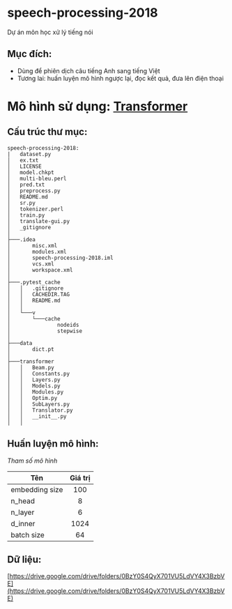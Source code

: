 # speech-processing-2018
Dự án môn học xử lý tiếng nói

## Mục đích:
- Dùng để phiên dịch câu tiếng Anh sang tiếng Việt
- Tương lai: huấn luyện mô hình ngược lại, đọc kết quả, đưa lên điện thoại

# Mô hình sử dụng:  [Transformer](https://arxiv.org/abs/1706.03762)


## Cấu trúc thư mục:

```
speech-processing-2018:
|   dataset.py
│   ex.txt
│   LICENSE
│   model.chkpt
│   multi-bleu.perl
│   pred.txt
│   preprocess.py
│   README.md
│   sr.py
│   tokenizer.perl
│   train.py
│   translate-gui.py
│   _gitignore
│
├───.idea
│       misc.xml
│       modules.xml
│       speech-processing-2018.iml
│       vcs.xml
│       workspace.xml
│
├───.pytest_cache
│   │   .gitignore
│   │   CACHEDIR.TAG
│   │   README.md
│   │
│   └───v
│       └───cache
│               nodeids
│               stepwise
│
├───data
│       dict.pt
│
├───transformer
│   │   Beam.py
│   │   Constants.py
│   │   Layers.py
│   │   Models.py
│   │   Modules.py
│   │   Optim.py
│   │   SubLayers.py
│   │   Translator.py
│   │   __init__.py
│   │

```

## Huấn luyện mô hình:
*Tham số mô hình*

| Tên        | Giá trị           | 
| ------------- |:-------------:| 
| embedding size      | 100 | 
| n_head    | 8      |  
| n_layer | 6      |  
| d_inner | 1024 |
| batch size | 64 |

## Dữ liệu:
 [https://drive.google.com/drive/folders/0BzY0S4QyX701VU5LdVY4X3BzbVE](https://drive.google.com/drive/folders/0BzY0S4QyX701VU5LdVY4X3BzbVE)
